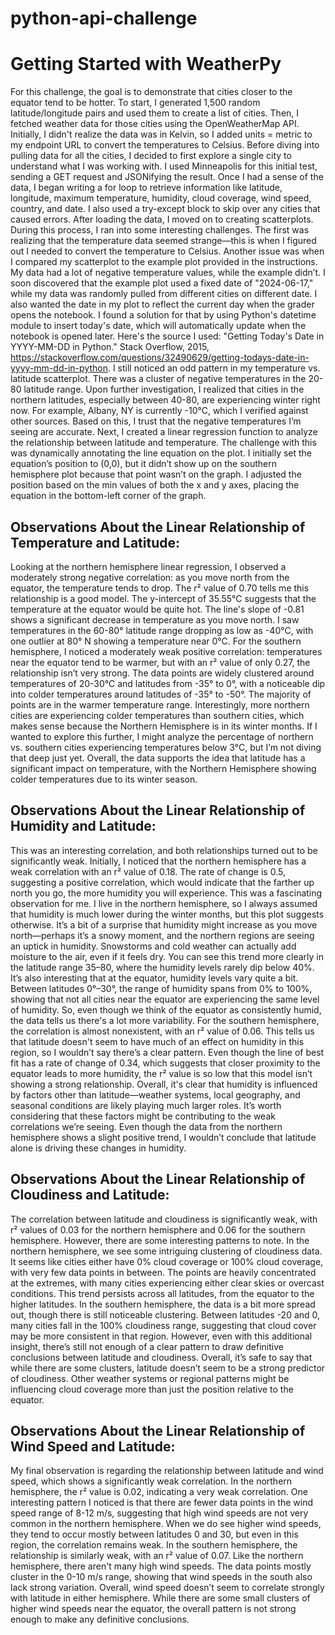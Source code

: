 # python-api-challenge
# Getting Started with WeatherPy
For this challenge, the goal is to demonstrate that cities closer to the equator tend to be hotter. 
To start, I generated 1,500 random latitude/longitude pairs and used them to create a list of cities. Then, I fetched weather data for those cities using the OpenWeatherMap API. Initially, I didn't realize the data was in Kelvin, so I added units = metric to my endpoint URL to convert the temperatures to Celsius. Before diving into pulling data for all the cities, I decided to first explore a single city to understand what I was working with. I used Minneapolis for this initial test, sending a GET request and JSONifying the result. 
Once I had a sense of the data, I began writing a for loop to retrieve information like latitude, longitude, maximum temperature, humidity, cloud coverage, wind speed, country, and date. I also used a try-except block to skip over any cities that caused errors.
After loading the data, I moved on to creating scatterplots. During this process, I ran into some interesting challenges. The first was realizing that the temperature data seemed strange—this is when I figured out I needed to convert the temperature to Celsius.
Another issue was when I compared my scatterplot to the example plot provided in the instructions. My data had a lot of negative temperature values, while the example didn’t. I soon discovered that the example plot used a fixed date of "2024-06-17," while my data was randomly pulled from different cities on different date. I also wanted the date in my plot to reflect the current day when the grader opens the notebook. I found a solution for that by using Python's datetime module to insert today's date, which will automatically update when the notebook is opened later. Here's the source I used:
"Getting Today's Date in YYYY-MM-DD in Python." Stack Overflow, 2015, https://stackoverflow.com/questions/32490629/getting-todays-date-in-yyyy-mm-dd-in-python.
I still noticed an odd pattern in my temperature vs. latitude scatterplot. There was a cluster of negative temperatures in the 20-80 latitude range. Upon further investigation, I realized that cities in the northern latitudes, especially between 40-80, are experiencing winter right now. For example, Albany, NY is currently -10°C, which I verified against other sources. Based on this, I trust that the negative temperatures I’m seeing are accurate. 
Next, I created a linear regression function to analyze the relationship between latitude and temperature. The challenge with this was dynamically annotating the line equation on the plot. I initially set the equation’s position to (0,0), but it didn’t show up on the southern hemisphere plot because that point wasn’t on the graph. I adjusted the position based on the min values of both the x and y axes, placing the equation in the bottom-left corner of the graph.
## Observations About the Linear Relationship of Temperature and Latitude:
Looking at the northern hemisphere linear regression, I observed a moderately strong negative correlation: as you move north from the equator, the temperature tends to drop. The r² value of 0.70 tells me this relationship is a good model. The y-intercept of 35.55°C suggests that the temperature at the equator would be quite hot. The line's slope of -0.81 shows a significant decrease in temperature as you move north. I saw temperatures in the 60-80° latitude range dropping as low as -40°C, with one outlier at 80° N showing a temperature near 0°C.
For the southern hemisphere, I noticed a moderately weak positive correlation: temperatures near the equator tend to be warmer, but with an r² value of only 0.27, the relationship isn’t very strong. The data points are widely clustered around temperatures of 20-30°C and latitudes from -35° to 0°, with a noticeable dip into colder temperatures around latitudes of -35° to -50°. The majority of points are in the warmer temperature range.
Interestingly, more northern cities are experiencing colder temperatures than southern cities, which makes sense because the Northern Hemisphere is in its winter months. If I wanted to explore this further, I might analyze the percentage of northern vs. southern cities experiencing temperatures below 3°C, but I’m not diving that deep just yet.
Overall, the data supports the idea that latitude has a significant impact on temperature, with the Northern Hemisphere showing colder temperatures due to its winter season. 
## Observations About the Linear Relationship of Humidity and Latitude:
This was an interesting correlation, and both relationships turned out to be significantly weak. Initially, I noticed that the northern hemisphere has a weak correlation with an r² value of 0.18. The rate of change is 0.5, suggesting a positive correlation, which would indicate that the farther up north you go, the more humidity you will experience. This was a fascinating observation for me. I live in the northern hemisphere, so I always assumed that humidity is much lower during the winter months, but this plot suggests otherwise. It’s a bit of a surprise that humidity might increase as you move north—perhaps it’s a snowy moment, and the northern regions are seeing an uptick in humidity. Snowstorms and cold weather can actually add moisture to the air, even if it feels dry.
You can see this trend more clearly in the latitude range 35–80, where the humidity levels rarely dip below 40%. It’s also interesting that at the equator, humidity levels vary quite a bit. Between latitudes 0°–30°, the range of humidity spans from 0% to 100%, showing that not all cities near the equator are experiencing the same level of humidity. So, even though we think of the equator as consistently humid, the data tells us there's a lot more variability.
For the southern hemisphere, the correlation is almost nonexistent, with an r² value of 0.06. This tells us that latitude doesn't seem to have much of an effect on humidity in this region, so I wouldn’t say there’s a clear pattern. Even though the line of best fit has a rate of change of 0.34, which suggests that closer proximity to the equator leads to more humidity, the r² value is so low that this model isn’t showing a strong relationship.
Overall, it's clear that humidity is influenced by factors other than latitude—weather systems, local geography, and seasonal conditions are likely playing much larger roles. It’s worth considering that these factors might be contributing to the weak correlations we’re seeing. Even though the data from the northern hemisphere shows a slight positive trend, I wouldn’t conclude that latitude alone is driving these changes in humidity.
## Observations About the Linear Relationship of Cloudiness and Latitude:
The correlation between latitude and cloudiness is significantly weak, with r² values of 0.03 for the northern hemisphere and 0.06 for the southern hemisphere. However, there are some interesting patterns to note. In the northern hemisphere, we see some intriguing clustering of cloudiness data. It seems like cities either have 0% cloud coverage or 100% cloud coverage, with very few data points in between. The points are heavily concentrated at the extremes, with many cities experiencing either clear skies or overcast conditions. This trend persists across all latitudes, from the equator to the higher latitudes.
In the southern hemisphere, the data is a bit more spread out, though there is still noticeable clustering. Between latitudes -20 and 0, many cities fall in the 100% cloudiness range, suggesting that cloud cover may be more consistent in that region. However, even with this additional insight, there’s still not enough of a clear pattern to draw definitive conclusions between latitude and cloudiness.
Overall, it’s safe to say that while there are some clusters, latitude doesn’t seem to be a strong predictor of cloudiness. Other weather systems or regional patterns might be influencing cloud coverage more than just the position relative to the equator.
## Observations About the Linear Relationship of Wind Speed and Latitude:
My final observation is regarding the relationship between latitude and wind speed, which shows a significantly weak correlation. In the northern hemisphere, the r² value is 0.02, indicating a very weak correlation. One interesting pattern I noticed is that there are fewer data points in the wind speed range of 8-12 m/s, suggesting that high wind speeds are not very common in the northern hemisphere. When we do see higher wind speeds, they tend to occur mostly between latitudes 0 and 30, but even in this region, the correlation remains weak.
In the southern hemisphere, the relationship is similarly weak, with an r² value of 0.07. Like the northern hemisphere, there aren't many high wind speeds. The data points mostly cluster in the 0-10 m/s range, showing that wind speeds in the south also lack strong variation.
Overall, wind speed doesn’t seem to correlate strongly with latitude in either hemisphere. While there are some small clusters of higher wind speeds near the equator, the overall pattern is not strong enough to make any definitive conclusions.